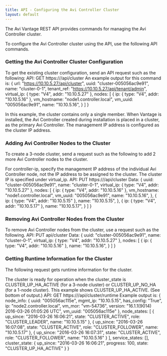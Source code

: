```yaml
---
title: API - Configuring the Avi Controller Cluster
layout: default
---
```

The Avi Vantage REST API provides commands for managing the Avi Controller cluster.

To configure the Avi Controller cluster using the API, use the following API commands.

### Getting the Avi Controller Cluster Configuration

To get the existing cluster configuration, send an API request such as the following:
API: GET https:///api/cluster An example output for this command is: { url: "https://10.10.5.27/api/cluster", uuid: "cluster-005056ac9e91", name: "cluster-0-1", tenant_ref: "https://10.10.5.27/api/tenant/admin", virtual_ip: { type: "V4", addr: "10.10.5.27" }, nodes: [ { ip: { type: "V4", addr: "10.10.5.16" }, vm_hostname: "node1.controller.local", vm_uuid: "005056ac9e91", name: "10.10.5.16", } ] }

In this example, the cluster contains only a single member. When Vantage is installed, the Avi Controller created during installation is placed in a cluster, as the primary Avi Controller. The management IP address is configured as the cluster IP address.

### Adding Avi Controller Nodes to the Cluster

To create a 3-node cluster, send a request such as the following to add 2 more Avi Controller nodes to the cluster.

For controller-ip, specify the management IP address of the individual Avi Controller node, not the IP address to be assigned to the cluster. The cluster IP is specified under virtual_ip.
API: PUT https:///api/cluster Data: { uuid: "cluster-005056ac9e91", name: "cluster-0-1", virtual_ip: { type: "V4", addr: "10.10.5.27" }, nodes: [ { ip: { type: "V4", addr: "10.10.5.16" }, vm_hostname: "node1.controller.local", vm_uuid: "005056ac9e91", name: "10.10.5.16", }, { ip: { type: "V4", addr: "10.10.5.15" }, name: "10.10.5.15", }, { ip: { type: "V4", addr: "10.10.5.17" }, name: "10.10.5.17", } ] }

### Removing Avi Controller Nodes from the Cluster

To remove Avi Controller nodes from the cluster, use a request such as the following.
API: PUT api/cluster Data: { uuid: "cluster-005056ac9e91", name: "cluster-0-1", virtual_ip: { type: "V4", addr: "10.10.5.27" }, nodes: [ { ip: { type: "V4", addr: "10.10.5.16" }, name: "10.10.5.16", } ] }

### Getting Runtime Information for the Cluster

The following request gets runtime information for the cluster.

The cluster is ready for operation when the cluster_state is CLUSTER_UP_HA_ACTIVE (for a 3-node cluster) or CLUSTER_UP_NO_HA (for a 1-node cluster). This example shows CLUSTER_UP_HA_ACTIVE. (See bottom of output.)
API: GET https:///api/cluster/runtime Example output is: { node_info: { uuid: "005056ac115e", mgmt_ip: "10.10.5.15", has_config: "True", ip: "node2.controller.local", vm_mor: "vm-54736", version: "16.1.1(9014) 2016-03-26 01:05:26 UTC", vm_uuid: "005056ac115e" }, node_states: [ { up_since: "2016-03-26 16:06:21", state: "CLUSTER_ACTIVE", role: "CLUSTER_LEADER", name: "10.10.5.15" }, { up_since: "2016-03-26 16:07:08", state: "CLUSTER_ACTIVE", role: "CLUSTER_FOLLOWER", name: "10.10.5.17" }, { up_since: "2016-03-26 16:07:31", state: "CLUSTER_ACTIVE", role: "CLUSTER_FOLLOWER", name: "10.10.5.16" } ], service_states: [], cluster_state: { up_since: "2016-03-26 16:06:21", progress: 100, state: "CLUSTER_UP_HA_ACTIVE" } }